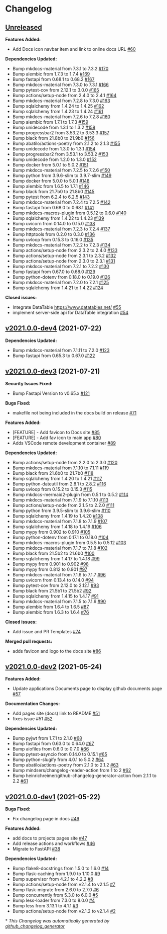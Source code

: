 # Changelog

## [Unreleased](https://github.com/madeinoz67/maker-hub/tree/HEAD)

**Features Added:**

- Add Docs icon navbar item and link to online docs URL [\#60](https://github.com/madeinoz67/maker-hub/issues/60)

**Dependencies Updated:**

- Bump mkdocs-material from 7.3.1 to 7.3.2 [\#170](https://github.com/madeinoz67/maker-hub/pull/170)
- Bump alembic from 1.7.3 to 1.7.4 [\#169](https://github.com/madeinoz67/maker-hub/pull/169)
- Bump fastapi from 0.68.1 to 0.68.2 [\#167](https://github.com/madeinoz67/maker-hub/pull/167)
- Bump mkdocs-material from 7.3.0 to 7.3.1 [\#166](https://github.com/madeinoz67/maker-hub/pull/166)
- Bump pytest-cov from 2.12.1 to 3.0.0 [\#165](https://github.com/madeinoz67/maker-hub/pull/165)
- Bump actions/setup-node from 2.4.0 to 2.4.1 [\#164](https://github.com/madeinoz67/maker-hub/pull/164)
- Bump mkdocs-material from 7.2.8 to 7.3.0 [\#163](https://github.com/madeinoz67/maker-hub/pull/163)
- Bump sqlalchemy from 1.4.24 to 1.4.25 [\#162](https://github.com/madeinoz67/maker-hub/pull/162)
- Bump sqlalchemy from 1.4.23 to 1.4.24 [\#161](https://github.com/madeinoz67/maker-hub/pull/161)
- Bump mkdocs-material from 7.2.6 to 7.2.8 [\#160](https://github.com/madeinoz67/maker-hub/pull/160)
- Bump alembic from 1.7.1 to 1.7.3 [\#159](https://github.com/madeinoz67/maker-hub/pull/159)
- Bump unidecode from 1.3.1 to 1.3.2 [\#158](https://github.com/madeinoz67/maker-hub/pull/158)
- Bump progressbar2 from 3.53.2 to 3.53.3 [\#157](https://github.com/madeinoz67/maker-hub/pull/157)
- Bump black from 21.8b0 to 21.9b0 [\#156](https://github.com/madeinoz67/maker-hub/pull/156)
- Bump abatilo/actions-poetry from 2.1.2 to 2.1.3 [\#155](https://github.com/madeinoz67/maker-hub/pull/155)
- Bump unidecode from 1.3.0 to 1.3.1 [\#154](https://github.com/madeinoz67/maker-hub/pull/154)
- Bump progressbar2 from 3.53.1 to 3.53.2 [\#153](https://github.com/madeinoz67/maker-hub/pull/153)
- Bump unidecode from 1.2.0 to 1.3.0 [\#152](https://github.com/madeinoz67/maker-hub/pull/152)
- Bump docker from 5.0.1 to 5.0.2 [\#151](https://github.com/madeinoz67/maker-hub/pull/151)
- Bump mkdocs-material from 7.2.5 to 7.2.6 [\#150](https://github.com/madeinoz67/maker-hub/pull/150)
- Bump python from 3.9.6-slim to 3.9.7-slim [\#149](https://github.com/madeinoz67/maker-hub/pull/149)
- Bump docker from 5.0.0 to 5.0.1 [\#148](https://github.com/madeinoz67/maker-hub/pull/148)
- Bump alembic from 1.6.5 to 1.7.1 [\#146](https://github.com/madeinoz67/maker-hub/pull/146)
- Bump black from 21.7b0 to 21.8b0 [\#145](https://github.com/madeinoz67/maker-hub/pull/145)
- Bump pytest from 6.2.4 to 6.2.5 [\#143](https://github.com/madeinoz67/maker-hub/pull/143)
- Bump mkdocs-material from 7.2.4 to 7.2.5 [\#142](https://github.com/madeinoz67/maker-hub/pull/142)
- Bump fastapi from 0.68.0 to 0.68.1 [\#141](https://github.com/madeinoz67/maker-hub/pull/141)
- Bump mkdocs-macros-plugin from 0.5.12 to 0.6.0 [\#140](https://github.com/madeinoz67/maker-hub/pull/140)
- Bump sqlalchemy from 1.4.22 to 1.4.23 [\#139](https://github.com/madeinoz67/maker-hub/pull/139)
- Bump uvicorn from 0.14.0 to 0.15.0 [\#138](https://github.com/madeinoz67/maker-hub/pull/138)
- Bump mkdocs-material from 7.2.3 to 7.2.4 [\#137](https://github.com/madeinoz67/maker-hub/pull/137)
- Bump httptools from 0.2.0 to 0.3.0 [\#136](https://github.com/madeinoz67/maker-hub/pull/136)
- Bump uvloop from 0.15.3 to 0.16.0 [\#135](https://github.com/madeinoz67/maker-hub/pull/135)
- Bump mkdocs-material from 7.2.2 to 7.2.3 [\#134](https://github.com/madeinoz67/maker-hub/pull/134)
- Bump actions/setup-node from 2.3.2 to 2.4.0 [\#133](https://github.com/madeinoz67/maker-hub/pull/133)
- Bump actions/setup-node from 2.3.1 to 2.3.2 [\#132](https://github.com/madeinoz67/maker-hub/pull/132)
- Bump actions/setup-node from 2.3.0 to 2.3.1 [\#131](https://github.com/madeinoz67/maker-hub/pull/131)
- Bump mkdocs-material from 7.2.1 to 7.2.2 [\#130](https://github.com/madeinoz67/maker-hub/pull/130)
- Bump fastapi from 0.67.0 to 0.68.0 [\#129](https://github.com/madeinoz67/maker-hub/pull/129)
- Bump python-dotenv from 0.18.0 to 0.19.0 [\#126](https://github.com/madeinoz67/maker-hub/pull/126)
- Bump mkdocs-material from 7.2.0 to 7.2.1 [\#125](https://github.com/madeinoz67/maker-hub/pull/125)
- Bump sqlalchemy from 1.4.21 to 1.4.22 [\#124](https://github.com/madeinoz67/maker-hub/pull/124)

**Closed issues:**

- Integrate DataTable https://www.datatables.net/ [\#55](https://github.com/madeinoz67/maker-hub/issues/55)
- implement server-side api for DataTable integration [\#54](https://github.com/madeinoz67/maker-hub/issues/54)

## [v2021.0.0-dev4](https://github.com/madeinoz67/maker-hub/tree/v2021.0.0-dev4) (2021-07-22)

**Dependencies Updated:**

- Bump mkdocs-material from 7.1.11 to 7.2.0 [\#123](https://github.com/madeinoz67/maker-hub/pull/123)
- Bump fastapi from 0.65.3 to 0.67.0 [\#122](https://github.com/madeinoz67/maker-hub/pull/122)

## [v2021.0.0-dev3](https://github.com/madeinoz67/maker-hub/tree/v2021.0.0-dev3) (2021-07-21)

**Security Issues Fixed:**

- Bump Fastapi Version to v0.65.x [\#121](https://github.com/madeinoz67/maker-hub/pull/121)

**Bugs Fixed:**

- makefile not being included in the docs build on release [\#71](https://github.com/madeinoz67/maker-hub/issues/71)

**Features Added:**

- \[FEATURE\] - Add favicon to Docs site [\#85](https://github.com/madeinoz67/maker-hub/issues/85)
- \[FEATURE\] - Add fav icon to main app [\#80](https://github.com/madeinoz67/maker-hub/issues/80)
- Adds VSCode remote development container [\#89](https://github.com/madeinoz67/maker-hub/pull/89)

**Dependencies Updated:**

- Bump actions/setup-node from 2.2.0 to 2.3.0 [\#120](https://github.com/madeinoz67/maker-hub/pull/120)
- Bump mkdocs-material from 7.1.10 to 7.1.11 [\#119](https://github.com/madeinoz67/maker-hub/pull/119)
- Bump black from 21.6b0 to 21.7b0 [\#118](https://github.com/madeinoz67/maker-hub/pull/118)
- Bump sqlalchemy from 1.4.20 to 1.4.21 [\#117](https://github.com/madeinoz67/maker-hub/pull/117)
- Bump python-dateutil from 2.8.1 to 2.8.2 [\#116](https://github.com/madeinoz67/maker-hub/pull/116)
- Bump uvloop from 0.15.2 to 0.15.3 [\#115](https://github.com/madeinoz67/maker-hub/pull/115)
- Bump mkdocs-mermaid2-plugin from 0.5.1 to 0.5.2 [\#114](https://github.com/madeinoz67/maker-hub/pull/114)
- Bump mkdocs-material from 7.1.9 to 7.1.10 [\#113](https://github.com/madeinoz67/maker-hub/pull/113)
- Bump actions/setup-node from 2.1.5 to 2.2.0 [\#111](https://github.com/madeinoz67/maker-hub/pull/111)
- Bump python from 3.9.5-slim to 3.9.6-slim [\#110](https://github.com/madeinoz67/maker-hub/pull/110)
- Bump sqlalchemy from 1.4.19 to 1.4.20 [\#108](https://github.com/madeinoz67/maker-hub/pull/108)
- Bump mkdocs-material from 7.1.8 to 7.1.9 [\#107](https://github.com/madeinoz67/maker-hub/pull/107)
- Bump sqlalchemy from 1.4.18 to 1.4.19 [\#106](https://github.com/madeinoz67/maker-hub/pull/106)
- Bump mypy from 0.902 to 0.910 [\#105](https://github.com/madeinoz67/maker-hub/pull/105)
- Bump python-dotenv from 0.17.1 to 0.18.0 [\#104](https://github.com/madeinoz67/maker-hub/pull/104)
- Bump mkdocs-macros-plugin from 0.5.5 to 0.5.12 [\#103](https://github.com/madeinoz67/maker-hub/pull/103)
- Bump mkdocs-material from 7.1.7 to 7.1.8 [\#102](https://github.com/madeinoz67/maker-hub/pull/102)
- Bump black from 21.5b2 to 21.6b0 [\#100](https://github.com/madeinoz67/maker-hub/pull/100)
- Bump sqlalchemy from 1.4.17 to 1.4.18 [\#99](https://github.com/madeinoz67/maker-hub/pull/99)
- Bump mypy from 0.901 to 0.902 [\#98](https://github.com/madeinoz67/maker-hub/pull/98)
- Bump mypy from 0.812 to 0.901 [\#97](https://github.com/madeinoz67/maker-hub/pull/97)
- Bump mkdocs-material from 7.1.6 to 7.1.7 [\#96](https://github.com/madeinoz67/maker-hub/pull/96)
- Bump uvicorn from 0.13.4 to 0.14.0 [\#94](https://github.com/madeinoz67/maker-hub/pull/94)
- Bump pytest-cov from 2.12.0 to 2.12.1 [\#93](https://github.com/madeinoz67/maker-hub/pull/93)
- Bump black from 21.5b1 to 21.5b2 [\#92](https://github.com/madeinoz67/maker-hub/pull/92)
- Bump sqlalchemy from 1.4.15 to 1.4.17 [\#91](https://github.com/madeinoz67/maker-hub/pull/91)
- Bump mkdocs-material from 7.1.5 to 7.1.6 [\#90](https://github.com/madeinoz67/maker-hub/pull/90)
- Bump alembic from 1.6.4 to 1.6.5 [\#87](https://github.com/madeinoz67/maker-hub/pull/87)
- Bump alembic from 1.6.3 to 1.6.4 [\#76](https://github.com/madeinoz67/maker-hub/pull/76)

**Closed issues:**

- Add issue and PR Templates [\#74](https://github.com/madeinoz67/maker-hub/issues/74)

**Merged pull requests:**

- adds favicon and logo to the docs site [\#86](https://github.com/madeinoz67/maker-hub/pull/86)

## [v2021.0.0-dev2](https://github.com/madeinoz67/maker-hub/tree/v2021.0.0-dev2) (2021-05-24)

**Features Added:**

- Update applications Documents page to display github documents page [\#57](https://github.com/madeinoz67/maker-hub/issues/57)

**Documentation Changes:**

- Add pages site \(docs\) link to README [\#51](https://github.com/madeinoz67/maker-hub/issues/51)
- fixes issue \#51 [\#52](https://github.com/madeinoz67/maker-hub/pull/52)

**Dependencies Updated:**

- Bump pyjwt from 1.7.1 to 2.1.0 [\#68](https://github.com/madeinoz67/maker-hub/pull/68)
- Bump fastapi from 0.63.0 to 0.64.0 [\#67](https://github.com/madeinoz67/maker-hub/pull/67)
- Bump aiofiles from 0.6.0 to 0.7.0 [\#66](https://github.com/madeinoz67/maker-hub/pull/66)
- Bump pytest-asyncio from 0.14.0 to 0.15.1 [\#65](https://github.com/madeinoz67/maker-hub/pull/65)
- Bump python-slugify from 4.0.1 to 5.0.2 [\#64](https://github.com/madeinoz67/maker-hub/pull/64)
- Bump abatilo/actions-poetry from 2.1.0 to 2.1.2 [\#63](https://github.com/madeinoz67/maker-hub/pull/63)
- Bump mindsers/changelog-reader-action from 1 to 2 [\#62](https://github.com/madeinoz67/maker-hub/pull/62)
- Bump heinrichreimer/github-changelog-generator-action from 2.1.1 to 2.2 [\#61](https://github.com/madeinoz67/maker-hub/pull/61)

## [v2021.0.0-dev1](https://github.com/madeinoz67/maker-hub/tree/v2021.0.0-dev1) (2021-05-22)

**Bugs Fixed:**

- Fix changelog page in docs [\#49](https://github.com/madeinoz67/maker-hub/issues/49)

**Features Added:**

- add docs to projects pages site [\#47](https://github.com/madeinoz67/maker-hub/issues/47)
- Add release actions and workflows [\#46](https://github.com/madeinoz67/maker-hub/issues/46)
- Migrate to FastAPI [\#38](https://github.com/madeinoz67/maker-hub/issues/38)

**Dependencies Updated:**

- Bump flake8-docstrings from 1.5.0 to 1.6.0 [\#14](https://github.com/madeinoz67/maker-hub/pull/14)
- Bump flask-caching from 1.9.0 to 1.10.0 [\#9](https://github.com/madeinoz67/maker-hub/pull/9)
- Bump supervisor from 4.2.1 to 4.2.2 [\#8](https://github.com/madeinoz67/maker-hub/pull/8)
- Bump actions/setup-node from v2.1.4 to v2.1.5 [\#7](https://github.com/madeinoz67/maker-hub/pull/7)
- Bump flask-migrate from 2.6.0 to 2.7.0 [\#6](https://github.com/madeinoz67/maker-hub/pull/6)
- Bump concurrently from 5.3.0 to 6.0.0 [\#5](https://github.com/madeinoz67/maker-hub/pull/5)
- Bump less-loader from 7.3.0 to 8.0.0 [\#4](https://github.com/madeinoz67/maker-hub/pull/4)
- Bump less from 3.13.1 to 4.1.1 [\#3](https://github.com/madeinoz67/maker-hub/pull/3)
- Bump actions/setup-node from v2.1.2 to v2.1.4 [\#2](https://github.com/madeinoz67/maker-hub/pull/2)



\* *This Changelog was automatically generated by [github_changelog_generator](https://github.com/github-changelog-generator/github-changelog-generator)*
